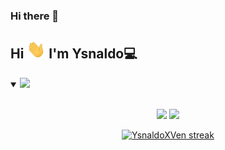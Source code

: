 ### Hi there 👋

<!--
**YsnaldoXVen/YsnaldoXVen** is a ✨ _special_ ✨ repository because its `README.md` (this file) appears on your GitHub profile.

Here are some ideas to get you started:

- 🔭 I’m currently working on ...
- 🌱 I’m currently learning ...
- 👯 I’m looking to collaborate on ...
- 🤔 I’m looking for help with ...
- 💬 Ask me about ...
- 📫 How to reach me: ...
- 😄 Pronouns: ...
- ⚡ Fun fact: ...
-->

## Hi <img src="https://raw.githubusercontent.com/ABSphreak/ABSphreak/master/gifs/Hi.gif" width="30px"> I'm Ysnaldo:computer: 
<details open>
 <summary><img src="https://readme-typing-svg.herokuapp.com/?lines=¡Welcome!,This+is+my;Github+Stats%3A"> </summary>  
<br>
<p align = "center">
  <img src = "https://github-readme-stats.vercel.app/api?username=YsnaldoXVen&show_icons=true&count_private=true&theme=react&line_height=27">
  <img src = "https://github-readme-stats.vercel.app/api/top-langs/?username=YsnaldoXVen&theme=react&line_height=25&langs_count=3">
</p>
</details>

<p align="center">
  <a href="https://github.com/Gatc-18/github-readme-streak-stats">
    <img title="🔥 Get streak stats for your profile at git.io/streak-stats" alt="YsnaldoXVen streak" src="http://github-readme-streak-stats.herokuapp.com?user=YsnaldoXVen&theme=react&hide_border=true"/>
  </a>
 <!-- <p align="center">🔥 Get streak stats for your profile at <a href="https://git.io/streak-stats">git.io/streak-stats</a></p> -->
</p>

